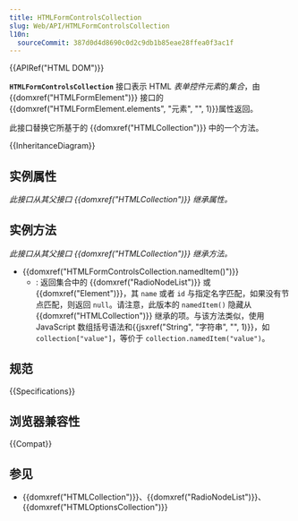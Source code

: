 ```yaml
---
title: HTMLFormControlsCollection
slug: Web/API/HTMLFormControlsCollection
l10n:
  sourceCommit: 387d0d4d8690c0d2c9db1b85eae28ffea0f3ac1f
---
```


{{APIRef("HTML DOM")}}

**`HTMLFormControlsCollection`** 接口表示 HTML *表单控件元素*的*集合*，由 {{domxref("HTMLFormElement")}} 接口的{{domxref("HTMLFormElement.elements", "元素", "", 1)}}属性返回。

此接口替换它所基于的 {{domxref("HTMLCollection")}} 中的一个方法。

{{InheritanceDiagram}}

## 实例属性

_此接口从其父接口 {{domxref("HTMLCollection")}} 继承属性。_

## 实例方法

_此接口从其父接口 {{domxref("HTMLCollection")}} 继承方法。_

- {{domxref("HTMLFormControlsCollection.namedItem()")}}
  - : 返回集合中的 {{domxref("RadioNodeList")}} 或 {{domxref("Element")}}，其 `name` 或者 `id` 与指定名字匹配，如果没有节点匹配，则返回 `null`。请注意，此版本的 `namedItem()` 隐藏从 {{domxref("HTMLCollection")}} 继承的项。与该方法类似，使用 JavaScript 数组括号语法和{{jsxref("String", "字符串", "", 1)}}，如 `collection["value"]`，等价于 `collection.namedItem("value")`。

## 规范

{{Specifications}}

## 浏览器兼容性

{{Compat}}

## 参见

- {{domxref("HTMLCollection")}}、{{domxref("RadioNodeList")}}、{{domxref("HTMLOptionsCollection")}}
